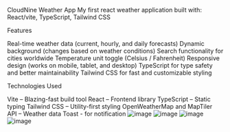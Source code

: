 CloudNine Weather App
My first react weather application built with: React/vite, TypeScript, Tailwind CSS

Features

Real-time weather data (current, hourly, and daily forecasts)
Dynamic background (changes based on weather conditions)
Search functionality for cities worldwide
Temperature unit toggle (Celsius / Fahrenheit)
Responsive design (works on mobile, tablet, and desktop)
TypeScript for type safety and better maintainability
Tailwind CSS for fast and customizable styling

Technologies Used

Vite – Blazing-fast build tool
React – Frontend library
TypeScript – Static typing
Tailwind CSS – Utility-first styling
OpenWeatherMap and MapTiler API  – Weather data
Toast - for notification
![image](https://github.com/user-attachments/assets/4088df51-975a-4cf8-a8c2-9624c09a4a44)
![image](https://github.com/user-attachments/assets/af35f0b2-6d4f-409a-bfc4-4c5193acb4d4)
![image](https://github.com/user-attachments/assets/33527efc-b81f-49c9-b529-163620d62fb4)
![image](https://github.com/user-attachments/assets/b3245ffa-fb6d-4c15-8acb-166a99044f4d)


